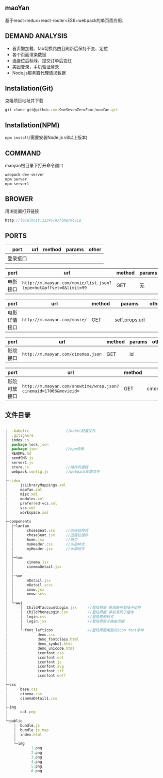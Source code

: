  ## maoYan
 基于react+redux+react-router+ES6+webpack的单页面应用.
 ## DEMAND ANALYSIS
 - 首页懒加载、tab切换路由且刷新后保持不变、定位
 - 各个页面渲染数据
 - 选座位后标绿、提交订单后变红
 - 美团登录，手机验证登录
 - Node.js服务器代理请求数据

 ## Installation(Git)

克隆项目地址并下载 
 ```js
 git clone git@github.com:OneSevenZeroFour/maoYan.git
 ```
 ## Installation(NPM)
`npm install`(需要安装Node.js v8以上版本)

 ## COMMAND

maoyan根目录下打开命令窗口
```js
webpack-dev-server
npm server
npm server1
```
 ## BROWER
用浏览器打开链接
```js
http://localhost:12345/#/home/movie
```
 ## PORTS

|port|url |method|params|other|
|-|-|-|-|-|
|登录接口|||||

|port|url |method|params|other|
|-|-|-|-|-|
|电影接口|`http://m.maoyan.com/movie/list.json?type=hot&offset=0&limit=99`|GET|无||


|port|url |method|params|other|
|-|-|-|-|-|
|电影详情接口|`http://m.maoyan.com/movie/`|GET|self.props.url||

|port|url |method|params|other|
|-|-|-|-|-|
|影院接口|`http://m.maoyan.com/cinemas.json`|GET|id||



|port|url |method|params|other|
|-|-|-|-|-|
|影院可放接口|`http://m.maoyan.com/showtime/wrap.json?cinemaid=17066&movieid=`|GET|cinemaid=cid;movieid=id;||



 ## 文件目录
```js

│  .babelrc                 //babel配置文件
│  .gitignore
│  index.js
│  package-lock.json
│  package.json             //npm依赖
│  README.md
│  sendSMS.js
│  server1.js
│  store.js                 //组件的通信
│  webpack.config.js        //webpack配置文件
│  
├─.idea
│      jsLibraryMappings.xml
│      maoYan.iml
│      misc.xml
│      modules.xml
│      preferred-vcs.xml
│      vcs.xml
│      workspace.xml
│      
├─components
│  ├─lantao
│  │      choseSeat.css     //选座位样式
│  │      choseSeat.jsx     //选座位组件
│  │      home.jsx          //首页
│  │      myHeader.css      //头部样式
│  │      myHeader.jsx      //头部组件
│  │      
│  ├─lmm
│  │      cinema.jsx
│  │      cinemaDetail.jsx
│  │      
│  ├─sun
│  │      mDetail.jsx
│  │      mDetail.scss
│  │      xnow.jsx
│  │      xnow.scss
│  │      
│  └─wwj
│      │  ChildMTaccountLogin.jsx     //登陆界面 美团账号登陆子组件
│      │  ChildPhoneLogin.jsx         //登陆界面 手机号码子组件
│      │  login.css                   //登陆界面样式
│      │  login.jsx                   //登陆界面子路由页面
│      │  
│      └─font_lefticon                //登陆界面用到的icon font字体
│              demo.css
│              demo_fontclass.html
│              demo_symbol.html
│              demo_unicode.html
│              iconfont.css
│              iconfont.eot
│              iconfont.js
│              iconfont.svg
│              iconfont.ttf
│              iconfont.woff
│              
├─css
│      base.css
│      cinema.css
│      cinemaDetail1.css
│      
├─img
│      cat.png
│      
└─public
    │  bundle.js
    │  bundle.js.map
    │  index.html
    │  
    └─img
            1.png
            2.png
            3.png
            4.png
            5.png
            6.png
```
            

